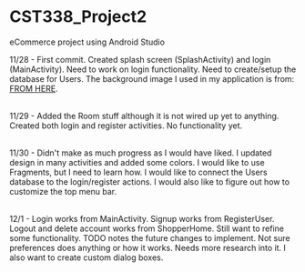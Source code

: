 # CST338_Project2
eCommerce project using Android Studio

11/28 - First commit.  Created splash screen (SplashActivity) and login (MainActivity).  Need to work on login functionality.  Need to create/setup the database for Users. The background image I used in my application is from:  <a href="https://i.pinimg.com/originals/da/4e/01/da4e01b18b65ffb43d0a849b837e954b.jpg">FROM HERE</a>.<br><br>

11/29 - Added the Room stuff although it is not wired up yet to anything.  Created both login and register activities.  No functionality yet.<br><br>

11/30 - Didn't make as much progress as I would have liked.  I updated design in many activities and added some colors.  I would like to use Fragments, but I need to learn how.  I would like to connect the Users database to the login/register actions.  I would also like to figure out how to customize the top menu bar.<br><br>

12/1 - Login works from MainActivity.  Signup works from RegisterUser.  Logout and delete account works from ShopperHome.  Still want to refine some functionality.  TODO notes the future changes to implement.  Not sure preferences does anything or how it works.  Needs more research into it.  I also want to create custom dialog boxes.<br><br>
